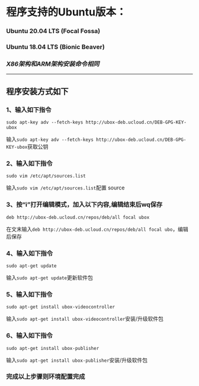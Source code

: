 # 程序支持的Ubuntu版本：
### Ubuntu 20.04 LTS (Focal Fossa) 
### Ubuntu 18.04 LTS (Bionic Beaver)
### *X86架构和ARM架构安装命令相同*
----------
## 程序安装方式如下

###  **1、输入如下指令**
    sudo apt-key adv --fetch-keys http://ubox-deb.ucloud.cn/DEB-GPG-KEY-ubox
输入`sudo apt-key adv --fetch-keys http://ubox-deb.ucloud.cn/DEB-GPG-KEY-ubox`获取公钥                   

###  **2、输入如下指令**
    sudo vim /etc/apt/sources.list
输入`sudo vim /etc/apt/sources.list`配置 source

###  **3、按“i”打开编辑模式，加入以下内容,编辑结束后wq保存**
    deb http://ubox-deb.ucloud.cn/repos/deb/all focal ubox
在文末输入`deb http://ubox-deb.ucloud.cn/repos/deb/all focal ubo`，编辑后保存

###  **4、输入如下指令**
    sudo apt-get update
输入`sudo apt-get update`更新软件包

###  **5、输入如下指令**
    sudo apt-get install ubox-videocontroller
输入`sudo apt-get install ubox-videocontroller`安装/升级软件包

###  **6、输入如下指令**
    sudo apt-get install ubox-publisher
输入`sudo apt-get install ubox-publisher`安装/升级软件包

### **完成以上步骤则环境配置完成**
